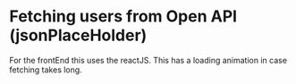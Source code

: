 # Fetching users from Open API (jsonPlaceHolder)

For the frontEnd this uses the reactJS.
This has a loading animation in case fetching takes long.
